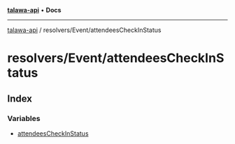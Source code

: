 [**talawa-api**](../../../README.md) • **Docs**

***

[talawa-api](../../../modules.md) / resolvers/Event/attendeesCheckInStatus

# resolvers/Event/attendeesCheckInStatus

## Index

### Variables

- [attendeesCheckInStatus](variables/attendeesCheckInStatus.md)
